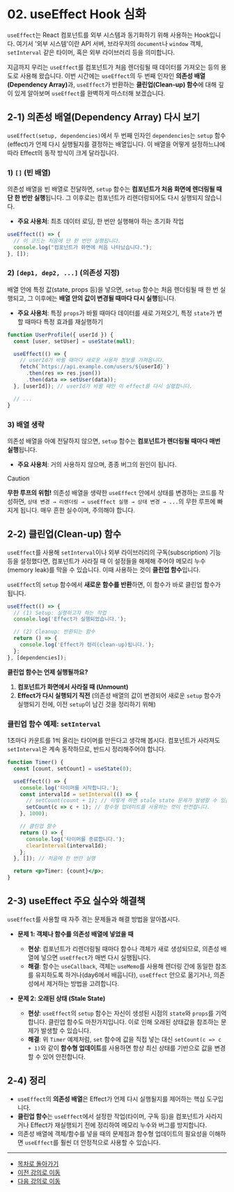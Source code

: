 # 02. useEffect Hook 심화

`useEffect`는 React 컴포넌트를 외부 시스템과 동기화하기 위해 사용하는 Hook입니다. 여기서 '외부 시스템'이란 API 서버, 브라우저의 `document`나 `window` 객체, `setInterval` 같은 타이머, 혹은 외부 라이브러리 등을 의미합니다.

지금까지 우리는 `useEffect`를 컴포넌트가 처음 렌더링될 때 데이터를 가져오는 등의 용도로 사용해 왔습니다. 이번 시간에는 `useEffect`의 두 번째 인자인 <strong>의존성 배열(Dependency Array)</strong>과, `useEffect`가 반환하는 <strong>클린업(Clean-up) 함수</strong>에 대해 깊이 있게 알아보며 `useEffect`를 완벽하게 마스터해 보겠습니다.

## 2-1) 의존성 배열(Dependency Array) 다시 보기

`useEffect(setup, dependencies)`에서 두 번째 인자인 `dependencies`는 `setup` 함수(effect)가 언제 다시 실행될지를 결정하는 배열입니다. 이 배열을 어떻게 설정하느냐에 따라 Effect의 동작 방식이 크게 달라집니다.

### 1) `[]` (빈 배열)

의존성 배열을 빈 배열로 전달하면, `setup` 함수는 **컴포넌트가 처음 화면에 렌더링될 때 단 한 번만 실행**됩니다. 그 이후로는 컴포넌트가 리렌더링되어도 다시 실행되지 않습니다.

*   **주요 사용처**: 최초 데이터 로딩, 한 번만 실행해야 하는 초기화 작업

```jsx
useEffect(() => {
  // 이 코드는 처음에 단 한 번만 실행됩니다.
  console.log("컴포넌트가 화면에 처음 나타났습니다.");
}, []);
```

### 2) `[dep1, dep2, ...]` (의존성 지정)

배열 안에 특정 값(state, props 등)을 넣으면, `setup` 함수는 처음 렌더링될 때 한 번 실행되고, 그 이후에는 **배열 안의 값이 변경될 때마다 다시 실행**됩니다.

*   **주요 사용처**: 특정 `props`가 바뀔 때마다 데이터를 새로 가져오기, 특정 `state`가 변할 때마다 특정 효과를 재실행하기

```jsx
function UserProfile({ userId }) {
  const [user, setUser] = useState(null);

  useEffect(() => {
    // userId가 바뀔 때마다 새로운 사용자 정보를 가져옵니다.
    fetch(`https://api.example.com/users/${userId}`)
      .then(res => res.json())
      .then(data => setUser(data));
  }, [userId]); // userId가 바뀔 때만 이 effect를 다시 실행합니다.

  // ...
}
```

### 3) 배열 생략

의존성 배열을 아예 전달하지 않으면, `setup` 함수는 **컴포넌트가 렌더링될 때마다 매번 실행**됩니다.

*   **주요 사용처**: 거의 사용하지 않으며, 종종 버그의 원인이 됩니다.

> [!CAUTION]
> **무한 루프의 위험!**
> 의존성 배열을 생략한 `useEffect` 안에서 상태를 변경하는 코드를 작성하면, `상태 변경 → 리렌더링 → useEffect 실행 → 상태 변경 → ...`의 무한 루프에 빠지게 됩니다. 매우 흔한 실수이며, 주의해야 합니다.

## 2-2) 클린업(Clean-up) 함수

`useEffect`를 사용해 `setInterval`이나 외부 라이브러리의 구독(subscription) 기능 등을 설정했다면, 컴포넌트가 사라질 때 이 설정들을 해제해 주어야 메모리 누수(memory leak)를 막을 수 있습니다. 이때 사용하는 것이 **클린업 함수**입니다.

`useEffect`의 `setup` 함수에서 **새로운 함수를 반환**하면, 이 함수가 바로 클린업 함수가 됩니다.

```jsx
useEffect(() => {
  // (1) Setup: 실행하고자 하는 작업
  console.log('Effect가 실행되었습니다.');

  // (2) Cleanup: 반환되는 함수
  return () => {
    console.log('Effect가 정리(clean-up)됩니다.');
  };
}, [dependencies]);
```

**클린업 함수는 언제 실행될까요?**

1.  **컴포넌트가 화면에서 사라질 때 (Unmount)**
2.  **Effect가 다시 실행되기 직전** (의존성 배열의 값이 변경되어 새로운 `setup` 함수가 실행되기 전에, 이전 `setup`이 남긴 것을 정리하기 위해)

### 클린업 함수 예제: `setInterval`

1초마다 카운트를 1씩 올리는 타이머를 만든다고 생각해 봅시다. 컴포넌트가 사라져도 `setInterval`은 계속 동작하므로, 반드시 정리해주어야 합니다.

```jsx
function Timer() {
  const [count, setCount] = useState(0);

  useEffect(() => {
    console.log('타이머를 시작합니다.');
    const intervalId = setInterval(() => {
      // setCount(count + 1); // 이렇게 하면 stale state 문제가 발생할 수 있습니다.
      setCount(c => c + 1); // 함수형 업데이트를 사용하는 것이 안전합니다.
    }, 1000);

    // 클린업 함수
    return () => {
      console.log('타이머를 종료합니다.');
      clearInterval(intervalId);
    };
  }, []); // 처음에 한 번만 실행

  return <p>Timer: {count}</p>;
}
```

## 2-3) useEffect 주요 실수와 해결책

`useEffect`를 사용할 때 자주 겪는 문제들과 해결 방법을 알아봅시다.

*   **문제 1: 객체나 함수를 의존성 배열에 넣었을 때**
    *   **현상**: 컴포넌트가 리렌더링될 때마다 함수나 객체가 새로 생성되므로, 의존성 배열에 넣으면 `useEffect`가 매번 다시 실행됩니다.
    *   **해결**: 함수는 `useCallback`, 객체는 `useMemo`를 사용해 렌더링 간에 동일한 참조를 유지하도록 하거나(day6에서 배웁니다), `useEffect` 안으로 옮기거나, 의존성에서 제거하는 방법을 고려합니다.

*   **문제 2: 오래된 상태 (Stale State)**
    *   **현상**: `useEffect`의 `setup` 함수는 자신이 생성된 시점의 `state`와 `props`를 기억합니다. 클린업 함수도 마찬가지입니다. 이로 인해 오래된 상태값을 참조하는 문제가 발생할 수 있습니다.
    *   **해결**: 위 `Timer` 예제처럼, `set` 함수에 값을 직접 넣는 대신 `setCount(c => c + 1)`와 같이 **함수형 업데이트**를 사용하면 항상 최신 상태를 기반으로 값을 변경할 수 있어 안전합니다.

## 2-4) 정리

*   `useEffect`의 **의존성 배열**은 Effect가 언제 다시 실행될지를 제어하는 핵심 도구입니다.
*   **클린업 함수**는 `useEffect`에서 설정한 작업(타이머, 구독 등)을 컴포넌트가 사라지거나 Effect가 재실행되기 전에 정리하여 메모리 누수와 버그를 방지합니다.
*   의존성 배열에 객체/함수를 넣을 때의 문제점과 함수형 업데이트의 필요성을 이해하면 `useEffect`를 훨씬 더 안정적으로 사용할 수 있습니다.

---

- [목차로 돌아가기](./README.md)
- [이전 강의로 이동](./01-Custom-Hooks.md)
- [다음 강의로 이동](./03-useRef-Hook.md)